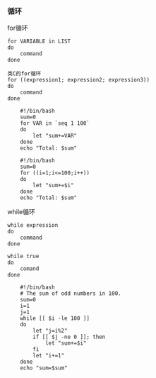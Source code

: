 ### 循环 ###
for循环

	for VARIABLE in LIST
	do
		command
	done
	
	类C的for循环
	for ((expression1; expression2; expression3))
	do
		command
	done
	
		#!/bin/bash
		sum=0
		for VAR in `seq 1 100`
		do
			let "sum+=VAR"
		done
		echo "Total: $sum"
		
		#!/bin/bash
		sum=0
		for ((i=1;i<=100;i++))
		do
			let "sum+=$i"
		done
		echo "Total: $sum"

while循环

	while expression
	do
		command
	done
	
	while true
	do
		comand
	done

		#!/bin/bash
		# The sum of odd numbers in 100.
		sum=0
		i=1
		j=1
		while [[ $i -le 100 ]]
		do
			let "j=i%2"
			if [[ $j -ne 0 ]]; then
				let "sum+=$i"
			fi
			let "i+=1"
		done
		echo "sum=$sum"